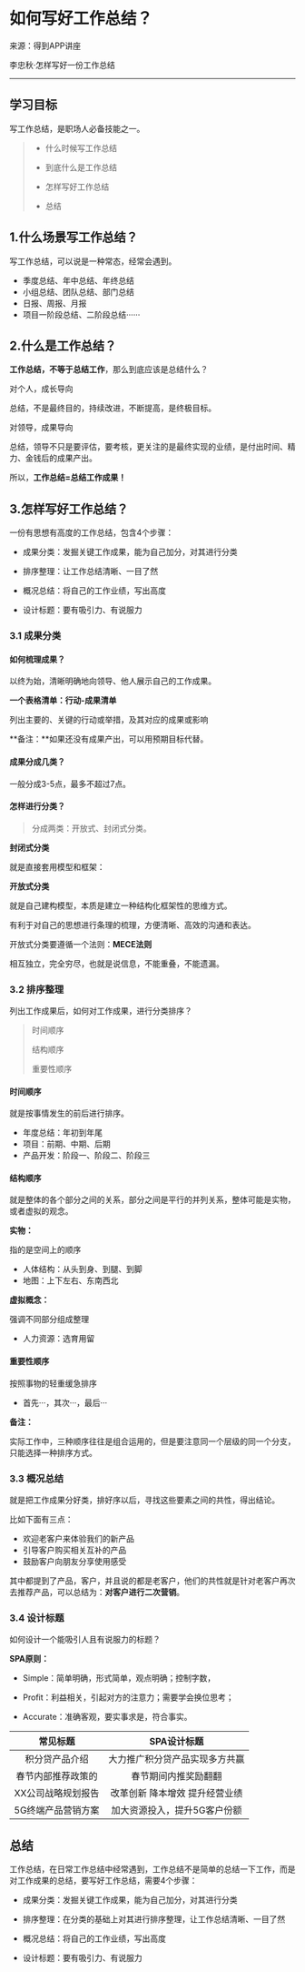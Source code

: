# 如何写好工作总结？

来源：得到APP讲座

李忠秋·怎样写好一份工作总结

---

## 学习目标

写工作总结，是职场人必备技能之一。

> - 什么时候写工作总结
>
> - 到底什么是工作总结
> - 怎样写好工作总结
> - 总结

## 1.什么场景写工作总结？

写工作总结，可以说是一种常态，经常会遇到。

- 季度总结、年中总结、年终总结
- 小组总结、团队总结、部门总结
- 日报、周报、月报
- 项目一阶段总结、二阶段总结······

## 2.什么是工作总结？

**工作总结，不等于总结工作**，那么到底应该是总结什么？

对个人，成长导向

总结，不是最终目的，持续改进，不断提高，是终极目标。

对领导，成果导向

总结，领导不只是要评估，要考核，更关注的是最终实现的业绩，是付出时间、精力、金钱后的成果产出。

所以，**工作总结=总结工作成果！**

## 3.怎样写好工作总结？

一份有思想有高度的工作总结，包含4个步骤：

- 成果分类：发掘关键工作成果，能为自己加分，对其进行分类

- 排序整理：让工作总结清晰、一目了然

- 概况总结：将自己的工作业绩，写出高度

- 设计标题：要有吸引力、有说服力

### 3.1 成果分类

#### 如何梳理成果？

以终为始，清晰明确地向领导、他人展示自己的工作成果。

**一个表格清单：行动-成果清单**

列出主要的、关键的行动或举措，及其对应的成果或影响

**备注：**如果还没有成果产出，可以用预期目标代替。

#### 成果分成几类？

一般分成3-5点，最多不超过7点。

#### 怎样进行分类？

> 分成两类：开放式、封闭式分类。

**封闭式分类**

就是直接套用模型和框架：

**开放式分类**

就是自己建构模型，本质是建立一种结构化框架性的思维方式。

有利于对自己的思想进行条理的梳理，方便清晰、高效的沟通和表达。

开放式分类要遵循一个法则：**MECE法则**

相互独立，完全穷尽，也就是说信息，不能重叠，不能遗漏。

### 3.2 排序整理

列出工作成果后，如何对工作成果，进行分类排序？

> 时间顺序
>
> 结构顺序
>
> 重要性顺序

#### 时间顺序

就是按事情发生的前后进行排序。

- 年度总结：年初到年尾
- 项目：前期、中期、后期
- 产品开发：阶段一、阶段二、阶段三

#### 结构顺序

就是整体的各个部分之间的关系，部分之间是平行的并列关系，整体可能是实物，或者虚拟的观念。

**实物：**

指的是空间上的顺序

- 人体结构：从头到身、到腿、到脚
- 地图：上下左右、东南西北

**虚拟概念：**

强调不同部分组成整理

- 人力资源：选育用留

#### 重要性顺序

按照事物的轻重缓急排序

- 首先···，其次···，最后···

**备注：**

实际工作中，三种顺序往往是组合运用的，但是要注意同一个层级的同一个分支，只能选择一种排序方式。

### 3.3 概况总结

就是把工作成果分好类，排好序以后，寻找这些要素之间的共性，得出结论。

比如下面有三点：

- 欢迎老客户来体验我们的新产品
- 引导客户购买相关互补的产品
- 鼓励客户向朋友分享使用感受

其中都提到了产品，客户，并且说的都是老客户，他们的共性就是针对老客户再次去推荐产品，可以总结为：**对客户进行二次营销**。

### 3.4 设计标题

如何设计一个能吸引人且有说服力的标题？

**SPA原则：**

- Simple：简单明确，形式简单，观点明确；控制字数，

- Profit：利益相关，引起对方的注意力；需要学会换位思考；

- Accurate：准确客观，要实事求是，符合事实。

| 常见标题 | SPA设计标题 |
| :----------------: | :----------------------------: |
| 积分贷产品介绍 | 大力推广积分贷产品实现多方共赢 |
| 春节内部推荐政策的 | 春节期间内推奖励翻翻 |
| XX公司战略规划报告 | 改革创新 降本增效 提升经营业绩 |
| 5G终端产品营销方案 | 加大资源投入，提升5G客户份额 |

## 总结

工作总结，在日常工作总结中经常遇到，工作总结不是简单的总结一下工作，而是对工作成果的总结，要写好工作总结，需要4个步骤：

- 成果分类：发掘关键工作成果，能为自己加分，对其进行分类

- 排序整理：在分类的基础上对其进行排序整理，让工作总结清晰、一目了然

- 概况总结：将自己的工作业绩，写出高度

- 设计标题：要有吸引力、有说服力

